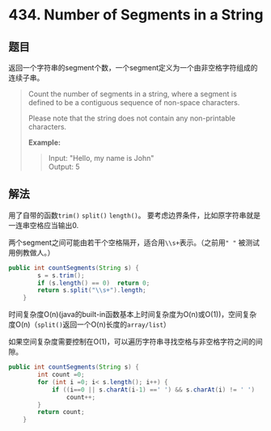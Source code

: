 # 434. Number of Segments in a String

## 题目

返回一个字符串的segment个数，一个segment定义为一个由非空格字符组成的连续子串。

>Count the number of segments in a string, where a segment is defined to be a contiguous sequence of non-space characters.
>
>Please note that the string does not contain any non-printable characters.
>
>**Example:**
>
>>Input: "Hello, my name is John"  
>>Output: 5

## 解法

用了自带的函数`trim()` `split()` `length()`。
要考虑边界条件，比如原字符串就是一连串空格应当输出0.

两个segment之间可能由若干个空格隔开，适合用`\\s+`表示。（之前用`" "` 被测试用例教做人。）

```java
public int countSegments(String s) {
        s = s.trim();
        if (s.length() == 0)  return 0;
        return s.split("\\s+").length;
    }
```

时间复杂度O(n)(java的built-in函数基本上时间复杂度为O(n)或O(1))，空间复杂度O(n)（`split()`返回一个O(n)长度的`array/list`）

如果空间复杂度需要控制在O(1)，可以遍历字符串寻找空格与非空格字符之间的间隙。

```java
public int countSegments(String s) {
        int count =0;
        for (int i =0; i< s.length(); i++) {
            if ((i==0 || s.charAt(i-1) ==' ') && s.charAt(i) != ' ')
                count++;
        }
        return count;
    }
```
